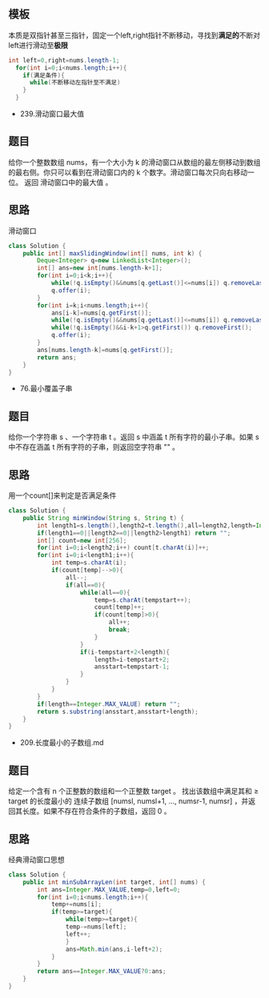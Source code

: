 ## 模板
本质是双指针甚至三指针，固定一个left,right指针不断移动，寻找到**满足的**不断对left进行滑动至**极限**
```java
int left=0,right=nums.length-1;
  for(int i=0;i<nums.length;i++){
    if(满足条件){
      while(不断移动左指针至不满足)
    }
  }
```
* 239.滑动窗口最大值
## 题目
给你一个整数数组 nums，有一个大小为 k 的滑动窗口从数组的最左侧移动到数组的最右侧。你只可以看到在滑动窗口内的 k 个数字。滑动窗口每次只向右移动一位。
返回 滑动窗口中的最大值 。
## 思路
滑动窗口
```java
class Solution {
    public int[] maxSlidingWindow(int[] nums, int k) {
        Deque<Integer> q=new LinkedList<Integer>();
        int[] ans=new int[nums.length-k+1];
        for(int i=0;i<k;i++){
            while(!q.isEmpty()&&nums[q.getLast()]<=nums[i]) q.removeLast();
            q.offer(i);
        }
        for(int i=k;i<nums.length;i++){
            ans[i-k]=nums[q.getFirst()];
            while(!q.isEmpty()&&nums[q.getLast()]<=nums[i]) q.removeLast();
            while(!q.isEmpty()&&i-k+1>q.getFirst()) q.removeFirst();
            q.offer(i);
        }
        ans[nums.length-k]=nums[q.getFirst()];
        return ans;
    }
}
```
* 76.最小覆盖子串
## 题目
给你一个字符串 s 、一个字符串 t 。返回 s 中涵盖 t 所有字符的最小子串。如果 s 中不存在涵盖 t 所有字符的子串，则返回空字符串 "" 。
## 思路
用一个count[]来判定是否满足条件
```java
class Solution {
    public String minWindow(String s, String t) {
        int length1=s.length(),length2=t.length(),all=length2,length=Integer.MAX_VALUE,ansstart=0,tempstart=0;
        if(length1==0||length2==0||length2>length1) return "";
        int[] count=new int[256];
        for(int i=0;i<length2;i++) count[t.charAt(i)]++;
        for(int i=0;i<length1;i++){
            int temp=s.charAt(i);
            if(count[temp]-->0){
                all--;
                if(all==0){
                    while(all==0){
                        temp=s.charAt(tempstart++);
                        count[temp]++;
                        if(count[temp]>0){
                            all++;
                            break;
                        }  
                    }
                    if(i-tempstart+2<length){
                        length=i-tempstart+2;
                        ansstart=tempstart-1;
                    }
                }
            }
        }
        if(length==Integer.MAX_VALUE) return "";
        return s.substring(ansstart,ansstart+length);
    }
}
```
* 209.长度最小的子数组.md
## 题目
给定一个含有 n 个正整数的数组和一个正整数 target 。
找出该数组中满足其和 ≥ target 的长度最小的 连续子数组 [numsl, numsl+1, ..., numsr-1, numsr] ，并返回其长度。如果不存在符合条件的子数组，返回 0 。
## 思路
经典滑动窗口思想
```java
class Solution {
    public int minSubArrayLen(int target, int[] nums) {
        int ans=Integer.MAX_VALUE,temp=0,left=0;
        for(int i=0;i<nums.length;i++){
            temp+=nums[i];
            if(temp>=target){
                while(temp>=target){
                temp-=nums[left];
                left++;
                }
                ans=Math.min(ans,i-left+2);
            }
        }
        return ans==Integer.MAX_VALUE?0:ans;
    }
}
```
